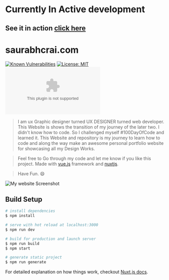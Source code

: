

# Currently In  Active development

## See it in action [click here](https://saurabhcrai.com)
# saurabhcrai.com

[![Known Vulnerabilities](https://snyk.io//test/github/SAURABHRAI110/saurabhcrai.com/badge.svg?targetFile=package.json)](https://snyk.io//test/github/SAURABHRAI110/saurabhcrai.com?targetFile=package.json)
[![License: MIT](https://img.shields.io/badge/License-MIT-yellow.svg)](https://opensource.org/licenses/MIT)
![GitHub repo size](https://img.shields.io/github/repo-size/saurabhrai110/saurabhcrai.com)



> I am ux Graphic designer turned UX DESIGNER turned web developer. This Website is shows the transition of my journey of the later two. I didn't know how to code. So I challenged myself #100DayOfCode and learned it. This Website and repository is my journey to learn how to code and along the way make an awesome personal portfolio website for showcasing all my Design Works.

>Feel free to Go through my code and let me know if you like this project.
>Made with [vue.js](https://vuejs.org) framework and [nuxtjs](https://nuxtjs.org).

>Have Fun. 😄

![My website Screenshot](https://raw.githubusercontent.com/SAURABHRAI110/saurabhcrai.com/master/assets/projects/sr/sr-website-hero.jpg)

## Build Setup

``` bash
# install dependencies
$ npm install

# serve with hot reload at localhost:3000
$ npm run dev

# build for production and launch server
$ npm run build
$ npm start

# generate static project
$ npm run generate
```

For detailed explanation on how things work, checkout [Nuxt.js docs](https://nuxtjs.org).
